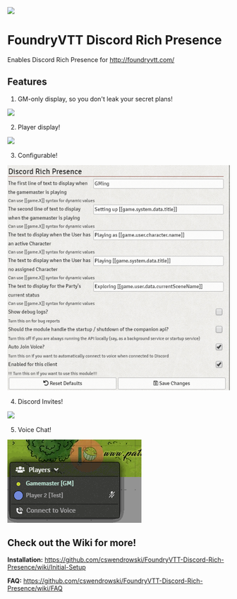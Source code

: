 ![](https://img.shields.io/badge/Foundry-v0.4.0-informational)

# FoundryVTT Discord Rich Presence

Enables Discord Rich Presence for http://foundryvtt.com/

## Features

1) GM-only display, so you don't leak your secret plans!

![](https://i.imgur.com/m6qwl7E.png)

2) Player display!

![](https://i.imgur.com/mNfLSKW.png)

3) Configurable!

![](./options.png)

4) Discord Invites!

![](https://i.imgur.com/q851n1H.png)

5) Voice Chat!

<img src="foundry rich presence voice example.gif" />

## Check out the Wiki for more!

**Installation:** https://github.com/cswendrowski/FoundryVTT-Discord-Rich-Presence/wiki/Initial-Setup

**FAQ:** https://github.com/cswendrowski/FoundryVTT-Discord-Rich-Presence/wiki/FAQ
